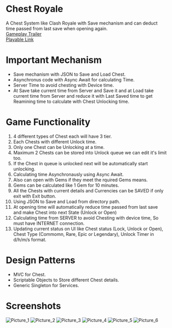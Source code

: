 # Chest Royale
A Chest System like Clash Royale with Save mechanism and can deduct time passed from last save when opening again. <br/>
[Gameplay Trailer](https://youtu.be/QyO1bi01ajc) <br/>
[Playable Link](https://kishore-karic.itch.io/chestroyale) <br/>

# Important Mechanism
* Save mechanism with JSON to Save and Load Chest.
* Asynchronus code with Async Await for calculating Time.
* Server Time to avoid chesting with Device time.
* At Save take current time from Server and Save it and at Load take current time from Server and reduce it with Last Saved time to get Reamining time to calculate with Chest Unlocking time.

# Game Functionality
1. 4 different types of Chest each will have 3 tier.
2. Each Chests with different Unlock time.
3. Only one Chest can be Unlocking at a time.
4. Maximum 2 Chests can be stored into Unlock queue we can edit it's limit too.
5. If the Chest in queue is unlocked next will be automatically start unlocking.
6. Calculating time Asynchronausly using Async Await.
7. Also can open with Gems if they meet the rquired Gems means.
8. Gems can be calculated like 1 Gem for 10 minutes.
9. All the Chests with current details and Currencies can be SAVED if only exit with Exit button.
10. Using JSON to Save and Load from directory path.
11. At opening time will automatically reduce time passed from last save and make Chest into next State (Unlock or Open)
12. Calculating time from SERVER to avoid Chesting with device time, So must have INTERNET connection.
13. Updating current status on UI like Chest status (Lock, Unlock or Open), Chest Type (Commomn, Rare, Epic or Legendary), Unlock Timer in d/h/m/s format.

# Design Patterns
* MVC for Chest.
* Scriptable Objects to Store different Chest details.
* Generic Singleton for Services.

# Screenshots
![Picture_1](https://github.com/Kishore-Karic/Clash-Royale-Chest-System/assets/97879797/6fdae896-84f6-46e3-b7c0-240340e3c62a)
![Picture_2](https://github.com/Kishore-Karic/Clash-Royale-Chest-System/assets/97879797/f9707ad0-694d-4f83-9d63-81ded2c2a185)
![Picture_3](https://github.com/Kishore-Karic/Clash-Royale-Chest-System/assets/97879797/1725be7e-967f-4214-b1ba-bfd4b558ed70)
![Picture_4](https://github.com/Kishore-Karic/Clash-Royale-Chest-System/assets/97879797/00af109c-ef54-41bd-b320-b6cb7fbe0296)
![Picture_5](https://github.com/Kishore-Karic/Clash-Royale-Chest-System/assets/97879797/e20cbecd-c3be-4009-8e26-1157ea61de4c)
![Picture_6](https://github.com/Kishore-Karic/Clash-Royale-Chest-System/assets/97879797/2b0c912d-df4b-4af1-86a9-5f68ac7b86bb)
